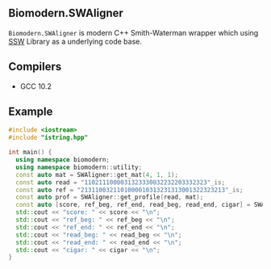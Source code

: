 ## Biomodern.SWAligner

`Biomodern.SWAligner` is modern C++ Smith-Waterman wrapper which using [SSW][SSW] Library as a underlying code base.

## Compilers
- GCC 10.2

## Example

```cpp
#include <iostream>
#include "istring.hpp"

int main() {
  using namespace biomodern;
  using namespace biomodern::utility;
  const auto mat = SWAligner::get_mat(4, 1, 1);
  const auto read = "1102111000031323330032232203332323"_is;
  const auto ref = "2131100321101000010313231313001322323213"_is;
  const auto prof = SWAligner::get_profile(read, mat);
  const auto [score, ref_beg, ref_end, read_beg, read_end, cigar] = SWAligner::align(prof, ref, 6, 1);
  std::cout << "score: " << score << "\n";
  std::cout << "ref_beg: " << ref_beg << "\n";
  std::cout << "ref_end: " << ref_end << "\n";
  std::cout << "read_beg: " << read_beg << "\n";
  std::cout << "read_end: " << read_end << "\n";
  std::cout << "cigar: " << cigar << "\n";
}
```

[SSW]: https://github.com/mengyao/Complete-Striped-Smith-Waterman-Library
